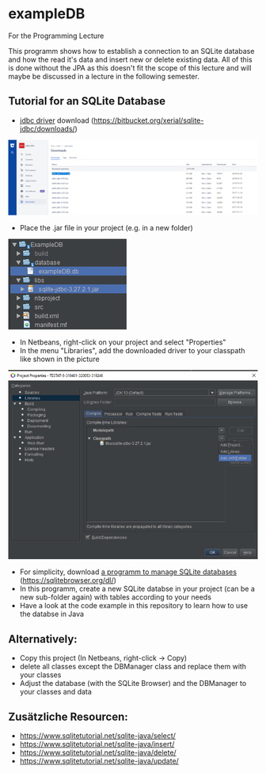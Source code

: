 # exampleDB
For the Programming Lecture 

This programm shows how to establish a connection to an SQLite database and how the read it's data and insert new or delete existing data.
All of this is done without the JPA as this doesn't fit the scope of this lecture and will maybe be discussed in a lecture in the following semester. 

## Tutorial for an SQLite Database
* [jdbc driver](https://bitbucket.org/xerial/sqlite-jdbc/downloads/) download (https://bitbucket.org/xerial/sqlite-jdbc/downloads/)

<p float = "center">
  <img src="ExampleDB/images/jdbc_download.PNG" >
</p>

* Place the .jar file in your project (e.g. in a new folder)

<p float = "center">
  <img src="ExampleDB/images/folder_hierarchy.png">
</p>

* In Netbeans, right-click on your project and select "Properties"
* In the menu "Libraries", add the downloaded driver to your classpath like shown in the picture

<p float = "center">
  <img src="ExampleDB/images/add_library.png" >
</p>

* For simplicity, download [a programm to manage SQLite databases](https://sqlitebrowser.org/dl/) (https://sqlitebrowser.org/dl/)
* In this programm, create a new SQLite databse in your project (can be a new sub-folder again) with tables according to your needs
* Have a look at the code example in this repository to learn how to use the databse in Java

## Alternatively:
* Copy this project (In Netbeans, right-click -> Copy)
* delete all classes except the DBManager class and replace them with your classes
* Adjust the database (with the SQLite Browser) and the DBManager to your classes and data

## Zusätzliche Resourcen:
* https://www.sqlitetutorial.net/sqlite-java/select/
* https://www.sqlitetutorial.net/sqlite-java/insert/
* https://www.sqlitetutorial.net/sqlite-java/delete/
* https://www.sqlitetutorial.net/sqlite-java/update/
